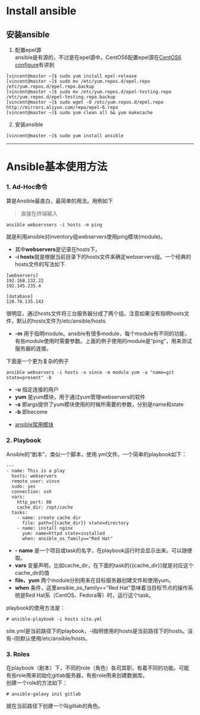 # Install ansible #
## 安装ansible ##
1. 配置epel源  
ansible是有源的，不过是在epel源中。CentOS6配置epel源在[CentOS6 configure](CentOS_configure.md)有讲到
```
[vincent@master ~]$ sudo yum install epel-release
[vincent@master ~]$ sudo mv /etc/yum.repos.d/epel.repo /etc/yum.repos.d/epel.repo.backup
[vincent@master ~]$ sudo mv /etc/yum.repos.d/epel-testing.repo /etc/yum.repos.d/epel-testing.repo.backup
[vincent@master ~]$ sudo wget -O /etc/yum.repos.d/epel.repo http://mirrors.aliyun.com/repo/epel-6.repo
[vincent@master ~]$ sudo yum clean all && yum makecache
```
2. 安装ansible
```
[vincent@master ~]$ sudo yum install ansible
```
**********************************
# Ansible基本使用方法 ##
### 1. Ad-Hoc命令  ###
算是Ansible最直白，最简单的用法。用例如下  
>直接在终端输入
```
ansible webservsers -i hosts -m ping
```
就是利用ansible对inventory组webservers使用ping模块(module)。  
* 其中**webservers**是记录在hosts下。
* **-i hosts**就是根据当前目录下的hosts文件来确定webservers组。一个经典的hosts文件的写法如下
```
[webservers]
192.168.132.22
192.145.235.4

[database]
120.78.135.143
```
很明显，通过hosts文件将三台服务器分成了两个组。注意如果没有指明hosts文件，默认的hosts文件为/etc/ansible/hosts  
* **-m** 用于指明module。ansible有很多module，每个module有不同的功能，有些module使用时需要参数。上面的例子使用的module是“ping”，用来测试服务器的连接。  

下面是一个更为复杂的例子
```
ansible webservers -i hosts -u vince -m module yum -a "name=git state=present" -b
```
* **-u** 指定连接的用户
* **yum** 是yum模块，用于通过yum管理webservers的软件
* **-a** 即args提供了yum模块使用的时候所需要的参数，分别是name和state
* **-b** 即become
+ [ansible常用模块](https://www.cnblogs.com/ExzaiTin/p/7918415.html)
### 2. Playbook ###
Ansible的“剧本”，类似一个脚本，使用.yml文件。一个简单的playbook如下：  
```
---
- name: This is a play
  hosts: webservers
  remote_user: vince
  sudo: yes
  connection: ssh
  vars:
    http_port: 80
    cache_dir: /opt/cache
  tasks:
    - name: create cache dir
      file: path={{cache_dir}} state=directory
    - name: install nginx
      yum: name=httpd state=installed
      when: ansible_os_family=="Red Hat"
```
* **- name** 是一个项目或task的名字，在playbook运行时会显示出来。可以随便取。
* **vars** 变量声明，比如cache_dir，在下面的task的{{cache_dir}}就是对应这个cache_dir的值
* **file、yum** 两个module分别用来在目标服务器创建文件和使用yum。
* **when** 条件，这里ansible_os_family=="Red Hat"意味着当目标节点的操作系统是Red Hat系（CentOS、Fedora等）时，运行这个task。

playbook的使用方法是：
```
# ansible-playbook -i hosts site.yml
```
site.yml是当前路径下的playbook，-i指明使用的hosts是当前路径下的hosts。没有-i则默认使用/etc/ansible/hosts。

### 3. Roles ###
在playbook（剧本）下，不同的role（角色）各司其职，有着不同的功能。可能有些role用来初始化gitlab服务器，有些role用来创建数据库。  
创建一个role的方法如下：
```
# ansible-galaxy init gitlab
```
就在当前路径下创建一个叫gitlab的角色。